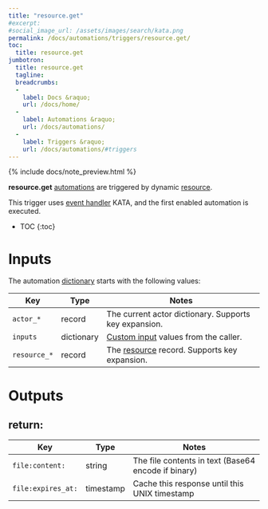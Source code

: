 ```yaml
---
title: "resource.get"
#excerpt: 
#social_image_url: /assets/images/search/kata.png
permalink: /docs/automations/triggers/resource.get/
toc:
  title: resource.get
jumbotron:
  title: resource.get
  tagline: 
  breadcrumbs:
  -
    label: Docs &raquo;
    url: /docs/home/
  -
    label: Automations &raquo;
    url: /docs/automations/
  -
    label: Triggers &raquo;
    url: /docs/automations/#triggers
---
```


{% include docs/note_preview.html %}

**resource.get** [automations](/docs/automations/) are triggered by dynamic [resource](/docs/resources/).

This trigger uses [event handler](/docs/automations/#event-handlers) KATA, and the first enabled automation is executed.

* TOC
{:toc}

# Inputs

The automation [dictionary](/docs/automations/#dictionaries) starts with the following values:

| Key | Type | Notes
|-|-|-
| `actor_*` | record | The current actor dictionary. Supports key expansion.
| `inputs` | dictionary | [Custom input](/docs/automations/#inputs) values from the caller.
| `resource_*` | record | The [resource](/docs/records/types/resource/) record. Supports key expansion.

# Outputs

## return:

| Key | Type | Notes
|-|-|-
| `file:content:` | string | The file contents in text (Base64 encode if binary)
| `file:expires_at:` | timestamp | Cache this response until this UNIX timestamp 
